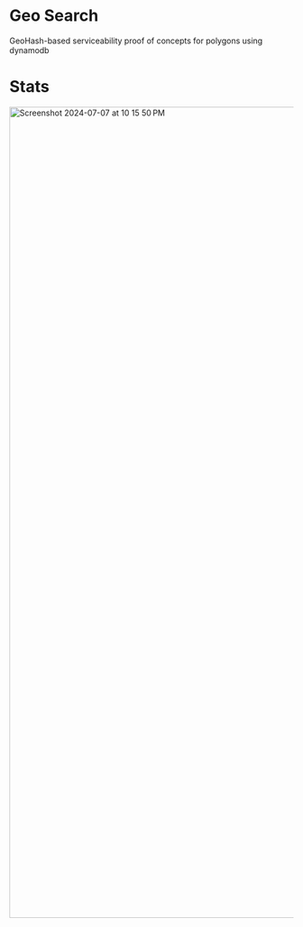 # Geo Search
GeoHash-based serviceability proof of concepts for polygons using dynamodb


# Stats
<img width="1439" alt="Screenshot 2024-07-07 at 10 15 50 PM" src="https://github.com/harikishan81001/geo-search/assets/2254518/75970f8e-530a-4319-8855-667cdac33ff8">
